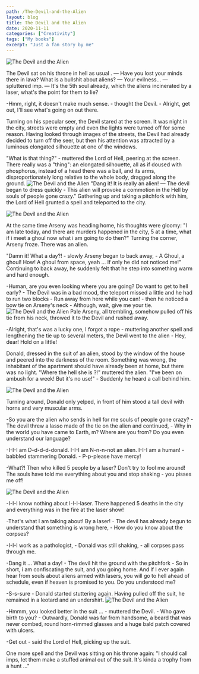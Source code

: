 ```yaml
---
path: /The-Devil-and-the-Alien
layout: blog
title: The Devil and the Alien
date: 2020-11-11
categories: ["Creativity"]
tags: ["My books"]
excerpt: "Just a fan story by me"
---
```


![The Devil and the Alien](../../images/uploads/The-Devil-and-the-Alien/Devil_alias_001.jpg "The Devil and the Alien Pic 1")

The Devil sat on his throne in hell as usual .
— Have you lost your minds there in lava? What is a bullshit about aliens?
— Your evilness... — spluttered imp. — It's the 5th soul already, which the aliens incinerated by a laser, what's the point for them to lie?

-Hmm, right, it doesn't make much sense. - thought the Devil. - Alright, get out, I'll see what's going on out there.

Turning on his specular seer, the Devil stared at the screen. It was night in the city, streets were empty and even the lights were turned off for some reason. Having looked through images of the streets, the Devil had already decided to turn off the seer, but then his attention was attracted by a luminous elongated silhouette at one of the windows.

"What is that thing?" - muttered the Lord of Hell, peering at the screen. There really was a "thing": an elongated silhouette, all as if doused with phosphorus, instead of a head there was a ball, and its arms, disproportionately long relative to the whole body, dragged along the ground.
![The Devil and the Alien](../../images/uploads/The-Devil-and-the-Alien/Devil_alias_002.jpg "The Devil and the Alien Pic 2")
"Dang it! It is really an alien! — The devil began to dress quickly - This alien will provoke a commotion in the Hell by souls of people gone crazy."
Gathering up and taking a pitchfork with him, the Lord of Hell grunted a spell and teleported to the city.

![The Devil and the Alien](../../images/uploads/The-Devil-and-the-Alien/Devil_alias_003.jpg "The Devil and the Alien Pic 3")

At the same time Arseny was heading home, his thoughts were gloomy: "I am late today, and there are murders happened in the city, 5 at a time, what if i meet a ghoul now what i am going to do then?" Turning the corner, Arseny froze. There was an alien.

"Damn it! What a day?! - slowly Arseny began to back away, - A Ghoul, a ghoul! How! A ghoul from space, yeah ... If only he did not noticed me!" Continuing to back away, he suddenly felt that he step into something warm and hard enough.

-Human, are you even looking where you are going? Do want to get to hell early? - The Devil was in a bad mood, the teleport missed a little and he had to run two blocks - Run away from here while you can! - then he noticed a bow tie on Arseny's neck - Although, wait, give me your tie.
![The Devil and the Alien](../../images/uploads/The-Devil-and-the-Alien/Devil_alias_004.jpg "The Devil and the Alien Pic 4")
Pale Arseny, all trembling, somehow pulled off his tie from his neck, throwed it to the Devil and rushed away.

-Alright, that's was a lucky one, I forgot a rope - muttering another spell and lengthening the tie up to several meters, the Devil went to the alien - Hey, dear! Hold on a little!

Donald, dressed in the suit of an alien, stood by the window of the house and peered into the darkness of the room. Something was wrong, the inhabitant of the apartment should have already been at home, but there was no light. "Where the hell she is ?!" muttered the alien. "I've been on ambush for a week! But it's no use!" - Suddenly he heard a call behind him.

![The Devil and the Alien](../../images/uploads/The-Devil-and-the-Alien/Devil_alias_005.jpg "The Devil and the Alien Pic 5")

Turning around, Donald only yelped, in front of him stood a tall devil with horns and very muscular arms.

-So you are the alien who sends in hell for me souls of people gone crazy? - The devil threw a lasso made of the tie on the alien and continued, - Why in the world you have came to Earth, m? Where are you from? Do you even understand our language?

-I-I-I am D-d-d-d-donald. I-I-I am N-n-n-not an alien. I-I-I am a human! - babbled stammering Donald. - P-p-please have mercy!

-What?! Then who killed 5 people by a laser? Don't try to fool me around! The souls have told me everything about you and stop shaking - you pisses me off!

![The Devil and the Alien](../../images/uploads/The-Devil-and-the-Alien/Devil_alias_006.jpg "The Devil and the Alien Pic 6")

-I-I-I know nothing about l-l-l-laser. There happened 5 deaths in the city and everything was in the fire at the laser show!

-That's what I am talking about! By a laser! - The devil has already begun to understand that something is wrong here, - How do you know about the corpses?

-I-I-I work as a pathologist, - Donald was still shaking, - all corpses pass through me.

-Dang it ... What a day! - The devil hit the ground with the pitchfork - So in short, i am confiscating the suit, and you going home. And if I ever again hear from souls about aliens armed with lasers, you will go to hell ahead of schedule, even if heaven is promised to you. Do you understood me?

-S-s-sure - Donald started stuttering again. Having pulled off the suit, he remained in a leotard and an undershirt.
![The Devil and the Alien](../../images/uploads/The-Devil-and-the-Alien/Devil_alias_007.jpg "The Devil and the Alien Pic 7")

-Hmmm, you looked better in the suit ... - muttered the Devil. - Who gave birth to you? - Outwardly, Donald was far from handsome, a beard that was never combed, round horn-rimmed glasses and a huge bald patch covered with ulcers.

-Get out - said the Lord of Hell, picking up the suit.

One more spell and the Devil was sitting on his throne again: "I should call imps, let them make a stuffed animal out of the suit. It's kinda a trophy from a hunt ..."
